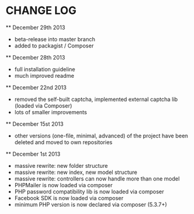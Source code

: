 # CHANGE LOG

** December 29th 2013
- beta-release into master branch
- added to packagist / Composer

** December 28th 2013
- full installation guideline
- much improved readme

** December 22nd 2013
- removed the self-built captcha, implemented external captcha lib (loaded via Composer)
- lots of smaller improvements

** December 15st 2013
- other versions (one-file, minimal, advanced) of the project have been deleted and moved to own repositories

** December 1st 2013
- massive rewrite: new folder structure
- massive rewrite: new index, new model structure
- massive rewrite: controllers can now handle more than one model
- PHPMailer is now loaded via composer
- PHP password compatibility lib is now loaded via composer
- Facebook SDK is now loaded via composer
- minimum PHP version is now declared via composer (5.3.7+)
